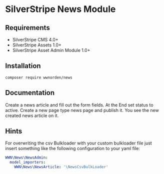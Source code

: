 # SilverStripe News Module

## Requirements

* SilverStripe CMS 4.0+
* SilverStripe Assets 1.0+
* SilverStripe Asset Admin Module 1.0+

## Installation

```
composer require wwnorden/news
```

## Documentation

Create a news article and fill out the form fields. 
At the End set status to active. 
Create a new page type news page and publish it. 
You see the new created news article on it.
 
## Hints
For overwriting the csv Bulkloader with your custom bulkloader file
just insert something like the following configuration to your yaml file:

```yaml
WWN\News\NewsAdmin:
  model_importers:
    WWN\News\NewsArticle: '\NewsCsvBulkLoader'
```
